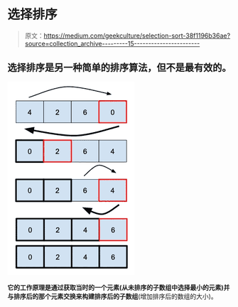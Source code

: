 # 选择排序

> 原文：<https://medium.com/geekculture/selection-sort-38f1196b36ae?source=collection_archive---------15----------------------->

## 选择排序是另一种简单的排序算法，但不是最有效的。

![](img/5c8826f513cc53eb54a1fe3ec956c035.png)

**它的工作原理是通过获取当时的一个元素(**从未排序的子数组**中选择最小的元素)并与排序后的那个元素交换来构建排序后的子数组**(增加排序后的数组的大小)。